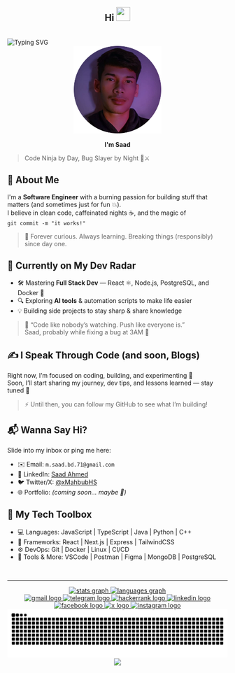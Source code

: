 <br>
<h2 align="center">Hi <img src="https://media.tenor.com/0CpFOKGVaeMAAAAi/hand-waving-hand.gif" height="32" width="32"/></h2><br>
<img src="https://readme-typing-svg.demolab.com?font=Fira+Code&size=17&duration=3000&pause=1000&color=4E83BC&center=true&vCenter=true&random=true&width=450&separator=%3C&lines=console.log(%22I'm+Saad%22);%3CIf+it+works%2C+don%E2%80%99t+touch+it+%F0%9F%98%B6%E2%80%8D%F0%9F%8C%AB%EF%B8%8F%3CTyping+%3D%3D%3D+thinking+%F0%9F%A4%94%E2%8C%A8%EF%B8%8F%3CBuilding+logic.+Breaking+assumptions.+%F0%9F%A7%A0%F0%9F%92%A5%3CKeyboard%3A+my+weapon+of+choice+%F0%9F%8E%AF%E2%8C%A8%EF%B8%8F%3CBinary+blood%2C+logic+soul+%F0%9F%A7%AC%F0%9F%92%A1%3CZeros+and+ones%2C+but+always+original+%F0%9F%94%A5%3CClean+code%2C+dirty+mind+%F0%9F%98%8F%F0%9F%A7%BC%3CCurrently+debugging+my+life...+%F0%9F%91%A8%E2%80%8D%F0%9F%92%BB%3C%F0%9F%90%9E+Bug+Killer+%E2%80%93+sometimes+it+destroys+me+%F0%9F%92%80%F0%9F%90%9B" alt="Typing SVG" />
<br clear="both">

<div align="center">
  <img height="200" src="https://raw.githubusercontent.com/MahbubHS/MahbubHS/refs/heads/main/thumb-modified.png"/>
</div>
<div align="center">
  
  **I'm Saad**
</div>

> Code Ninja by Day, Bug Slayer by Night 🐛⚔️

## 🚀 About Me
I'm a **Software Engineer** with a burning passion for building stuff that matters (and sometimes just for fun 💥).  
I believe in clean code, caffeinated nights ☕, and the magic of <br>
`git commit -m "it works!"`

> 🧠 Forever curious. Always learning. Breaking things (responsibly) since day one.

## 🌱 Currently on My Dev Radar
- 🛠️ Mastering **Full Stack Dev** — React ⚛️, Node.js, PostgreSQL, and Docker 🐳  
- 🔍 Exploring **AI tools** & automation scripts to make life easier  
- 💡 Building side projects to stay sharp & share knowledge
  
> 💬 “Code like nobody’s watching. Push like everyone is.”<br>Saad, probably while fixing a bug at 3AM 🫠

## ✍️ I Speak Through Code (and soon, Blogs)
Right now, I’m focused on coding, building, and experimenting 🧪  
Soon, I’ll start sharing my journey, dev tips, and lessons learned — stay tuned 👀

> ⚡ Until then, you can follow my GitHub to see what I’m building!

## 📬 Wanna Say Hi?
Slide into my inbox or ping me here:
- ✉️ Email: `m.saad.bd.71@gmail.com`
- 🧠 LinkedIn: [Saad Ahmed](https://linkedin.com/in/xMahbubHS)
- 🐦 Twitter/X: [@xMahbubHS](https://twitter.com/xMahbubHS)
- 🌐 Portfolio: *(coming soon... maybe 👀)*

## 🔧 My Tech Toolbox

- 💻 Languages:     JavaScript | TypeScript | Java | Python | C++
- 🧰 Frameworks:    React | Next.js | Express | TailwindCSS
- ⚙️ DevOps:        Git | Docker | Linux | CI/CD
- 🧠 Tools & More:  VSCode | Postman | Figma | MongoDB | PostgreSQL
<br clear="both">

---

<div align="center">
  <a href="#">
  <img src="https://github-readme-stats.vercel.app/api?username=MahbubHS&theme=github_dark&hide_border=true&show_icons=true&include_all_commits=true" height="150" alt="stats graph"  />
  </a><a href="#">
  <img src="https://github-readme-stats.vercel.app/api/top-langs/?username=MahbubHS&hide_border=true&include_all_commits=true&layout=compact&card_width=320&langs_count=5&theme=github_dark" height="150" alt="languages graph"  /></a>
</div>

<div align="center">
  <a href="mailto:m.saad.bd.71@gmail.com" target="_blank">
    <img src="https://img.shields.io/badge/Gmail-D14836?logo=gmail&logoColor=white" height="" alt="gmail logo"  />
  </a>
  <a href="https://t.me/Saadahmed10x" target="_blank">
    <img src="https://img.shields.io/static/v1?message=Telegram&logo=telegram&label=&color=2CA5E0&logoColor=white&labelColor=&style=flat" height="" alt="telegram logo"  />
  </a>
  <a href="https://www.hackerrank.com/profile/m_saad_bd_71" target="_blank">
    <img src="https://img.shields.io/static/v1?message=HackerRank&logo=hackerrank&label=&color=2EC866&logoColor=white&labelColor=&style=flat" height="" alt="hackerrank logo"  />
  </a>
  <a href="https://www.linkedin.com/in/xMahbubHS" target="_blank">
    <img src="https://img.shields.io/badge/Linkedin-%230077B5.svg?logo=linkedin&logoColor=white" height="" alt="linkedin logo"  />
  </a>
  <a href="https://www.facebook.com/xMahbubHS" target="_blank">
    <img src="https://img.shields.io/badge/Facebook-%231877F2.svg?logo=Facebook&logoColor=white" height="" alt="facebook logo"  />
  </a>
  <a href="https://x.com/xMahbubHS" target="_blank">
    <img src="https://img.shields.io/badge/X-%23000000.svg?logo=X&logoColor=white" height="" alt="x logo"  />
  </a>
  <a href="https://www.instagram.com/xMahbubHS" target="_blank">
    <img src="https://img.shields.io/static/v1?message=Instagram&logo=instagram&label=&color=E4405F&logoColor=white&labelColor=&style=flat" height="" alt="instagram logo"  />
  </a>

<br clear="both">
<a href="#">
<img src="https://raw.githubusercontent.com/MahbubHS/MahbubHS/output/snake.svg" alt="Snake animation" /></a>

<br clear="both">

<div align="center">
  <img src="https://visitor-badge.laobi.icu/badge?page_id=MahbubHS.MahbubHS&right_color=coral" />
</div>
